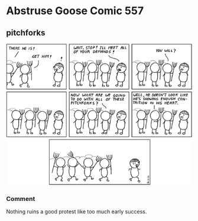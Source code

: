 # Abstruse Goose Comic 557
## pitchforks

![image](comics/its_like_trying_to_stop_your_pee_midstream.png)
### Comment
Nothing ruins a good protest like too much early success.
